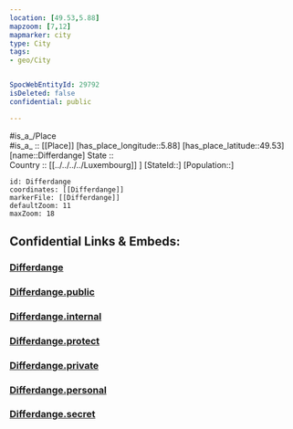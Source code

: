 ```yaml
---
location: [49.53,5.88] 
mapzoom: [7,12] 
mapmarker: city 
type: City
tags:
- geo/City


SpocWebEntityId: 29792
isDeleted: false
confidential: public

---
```

#is_a_/Place  
#is_a_ :: [[Place]] 
[has_place_longitude::5.88] 
[has_place_latitude::49.53] 
[name::Differdange] 
State ::  
Country :: [[../../../../Luxembourg]] ] 
[StateId::] 
[Population::] 



```leaflet
id: Differdange
coordinates: [[Differdange]] 
markerFile: [[Differdange]] 
defaultZoom: 11 
maxZoom: 18
```


## Confidential Links & Embeds: 

### [Differdange](/_Standards/Earth/Continent/Europe/Europe~West/Luxembourg/City/Differdange.md) 

### [Differdange.public](/_public/Earth/Continent/Europe/Europe~West/Luxembourg/City/Differdange.public.md) 

### [Differdange.internal](/_internal/Earth/Continent/Europe/Europe~West/Luxembourg/City/Differdange.internal.md) 

### [Differdange.protect](/_protect/Earth/Continent/Europe/Europe~West/Luxembourg/City/Differdange.protect.md) 

### [Differdange.private](/_private/Earth/Continent/Europe/Europe~West/Luxembourg/City/Differdange.private.md) 

### [Differdange.personal](/_personal/Earth/Continent/Europe/Europe~West/Luxembourg/City/Differdange.personal.md) 

### [Differdange.secret](/_secret/Earth/Continent/Europe/Europe~West/Luxembourg/City/Differdange.secret.md)

